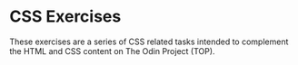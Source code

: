 # CSS Exercises
These exercises are a series of CSS related tasks intended to complement the HTML and CSS content on The Odin Project (TOP).
